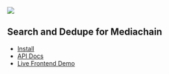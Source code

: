 
[<img src="https://github.com/mediachain/mediachain-indexer/raw/master/diagram_1.png">](https://github.com/mediachain/mediachain-indexer/raw/master/diagram_1.png)

## Search and Dedupe for Mediachain

- [Install](https://github.com/mediachain/mediachain-indexer/blob/master/INSTALL.md)
- [API Docs](http://mediachainlabs-api-docs.s3-website-us-east-1.amazonaws.com/)
- [Live Frontend Demo](http://images.mediachain.io)

